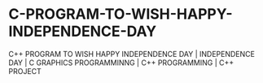 # C-PROGRAM-TO-WISH-HAPPY-INDEPENDENCE-DAY
C++ PROGRAM TO WISH HAPPY INDEPENDENCE DAY | INDEPENDENCE DAY | C GRAPHICS PROGRAMMINNG | C++ PROGRAMMING | C++ PROJECT 
